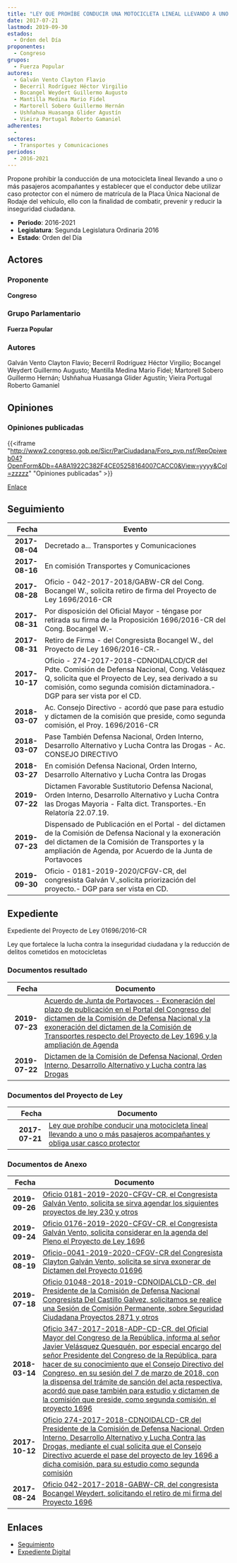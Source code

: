 ```yaml
---
title: "LEY QUE PROHÍBE CONDUCIR UNA MOTOCICLETA LINEAL LLEVANDO A UNO O MÁS PASAJEROS ACOMPAÑANTES Y OBLIGA USAR CASCO PROTECTOR"
date: 2017-07-21
lastmod: 2019-09-30
estados: 
  - Orden del Día
proponentes: 
  - Congreso
grupos: 
  - Fuerza Popular
autores: 
  - Galván Vento Clayton Flavio
  - Becerril Rodríguez Héctor Virgilio
  - Bocangel Weydert Guillermo Augusto
  - Mantilla Medina Mario Fidel
  - Martorell Sobero Guillermo Hernán
  - Ushñahua Huasanga Glider Agustín
  - Vieira Portugal Roberto Gamaniel
adherentes: 
  - 
sectores: 
  - Transportes y Comunicaciones
periodos: 
  - 2016-2021
---
```


Propone prohibir la conducción de una motocicleta lineal llevando a uno o más pasajeros acompañantes y establecer que el conductor debe utilizar caso protector con el número de matrícula de la Placa Única Nacional de Rodaje del vehículo, ello con la finalidad de combatir, prevenir y reducir la inseguridad ciudadana.

- **Periodo**: 2016-2021
- **Legislatura**: Segunda Legislatura Ordinaria 2016
- **Estado**: Orden del Día

## Actores

### Proponente

**Congreso**

### Grupo Parlamentario

**Fuerza Popular**

### Autores

Galván Vento Clayton Flavio; Becerril Rodríguez Héctor Virgilio; Bocangel Weydert Guillermo Augusto; Mantilla Medina Mario Fidel; Martorell Sobero Guillermo Hernán; Ushñahua Huasanga Glider Agustín; Vieira Portugal Roberto Gamaniel


## Opiniones

### Opiniones publicadas

{{<iframe "http://www2.congreso.gob.pe/Sicr/ParCiudadana/Foro_pvp.nsf/RepOpiweb04?OpenForm&Db=4A8A1922C382F4CE05258164007CACC0&View=yyyy&Col=zzzzz" "Opiniones publicadas" >}}

[Enlace](http://www2.congreso.gob.pe/Sicr/ParCiudadana/Foro_pvp.nsf/RepOpiweb04?OpenForm&Db=4A8A1922C382F4CE05258164007CACC0&View=yyyy&Col=zzzzz)

## Seguimiento

| Fecha | Evento |
|------:|--------|
| **2017-08-04** | Decretado a... Transportes y Comunicaciones|
| **2017-08-16** | En comisión Transportes y Comunicaciones|
| **2017-08-28** | Oficio - 042-2017-2018/GABW-CR del Cong. Bocangel W., solicita retiro de firma del Proyecto de Ley 1696/2016-CR|
| **2017-08-31** | Por disposición del Oficial Mayor - téngase por retirada su firma de la Proposición 1696/2016-CR del Cong. Bocangel W.-|
| **2017-08-31** | Retiro de Firma - del Congresista Bocangel W., del Proyecto de Ley 1696/2016-CR.-|
| **2017-10-17** | Oficio - 274-2017-2018-CDNOIDALCD/CR del Pdte. Comisión de Defensa Nacional, Cong. Velásquez Q, solicita que el Proyecto de Ley, sea derivado a su comisión, como segunda comisión dictaminadora.- DGP para ser vista por el CD.|
| **2018-03-07** | Ac. Consejo Directivo - acordó que pase para estudio y dictamen de la comisión que preside, como segunda comisión, el Proy. 1696/2016-CR|
| **2018-03-07** | Pase También Defensa Nacional, Orden Interno, Desarrollo Alternativo y Lucha Contra las Drogas - Ac. CONSEJO DIRECTIVO|
| **2018-03-27** | En comisión Defensa Nacional, Orden Interno, Desarrollo Alternativo y Lucha Contra las Drogas|
| **2019-07-22** | Dictamen Favorable Sustitutorio Defensa Nacional, Orden Interno, Desarrollo Alternativo y Lucha Contra las Drogas Mayoria - Falta dict. Transportes.-En Relatoría 22.07.19.|
| **2019-07-23** | Dispensado de Publicación en el Portal - del dictamen de la Comisión de Defensa Nacional y la exoneración del dictamen de la Comisión de Transportes y la ampliación de Agenda, por Acuerdo de la Junta de Portavoces|
| **2019-09-30** | Oficio - 0181-2019-2020/CFGV-CR, del congresista Galván V.,solicita priorización del proyecto.- DGP para ser vista en CD.|


## Expediente

Expediente del Proyecto de Ley 01696/2016-CR

Ley que fortalece la lucha contra la inseguridad ciudadana y la reducción de delitos cometidos en motocicletas


### Documentos resultado

| Fecha | Documento |
|------:|--------|
| **2019-07-23** | [Acuerdo de Junta de Portavoces - Exoneración del plazo de publicación en el Portal del Congreso del dictamen de la Comisión de Defensa Nacional y la exoneración del dictamen de la Comisión de Transportes respecto del Proyecto de Ley 1696 y la ampliación de Agenda](http://www.leyes.congreso.gob.pe/Documentos/2016_2021/Acuerdos/Junta_Portavoces/AJP0169620190723.pdf) |
| **2019-07-22** | [Dictamen de la Comisión de Defensa Nacional, Orden Interno, Desarrollo Alternativo y Lucha contra las Drogas](http://www.leyes.congreso.gob.pe/Documentos/2016_2021/Dictamenes/Proyectos_de_Ley/01696DC07MAY20190722.pdf) |

### Documentos del Proyecto de Ley

| Fecha | Documento |
|------:|--------|
| **2017-07-21** | [Ley que prohíbe conducir una motocicleta lineal llevando a uno o más pasajeros acompañantes y obliga usar casco protector](http://www.leyes.congreso.gob.pe/Documentos/2016_2021/Proyectos_de_Ley_y_de_Resoluciones_Legislativas/PL0169620170721..pdf) |

### Documentos de Anexo

| Fecha | Documento |
|------:|--------|
| **2019-09-26** | [Oficio 0181-2019-2020-CFGV-CR, el Congresista Galván Vento, solicita se sirva agendar los siguientes proyectos de ley 230 y otros](http://www.leyes.congreso.gob.pe/Documentos/2016_2021/Oficios/Congresistas/OFICIO-0181-2019-2020-CFGV-CR.pdf) |
| **2019-09-24** | [Oficio 0176-2019-2020-CFGV-CR, el Congresista Galván Vento, solicita considerar en la agenda del Pleno el Proyecto de Ley 1696](http://www.leyes.congreso.gob.pe/Documentos/2016_2021/Oficios/Congresistas/OFICIO-0176-2019-2020-CFGV-CR.pdf) |
| **2019-08-19** | [Oficio-0041-2019-2020-CFGV-CR del Congresista Clayton Galván Vento, solicita se sirva exonerar de Dictamen del Proyecto 01696](http://www.leyes.congreso.gob.pe/Documentos/2016_2021/Oficios/Congresistas/OFICIO-0041-2019-2020-CFGV-CR.pdf) |
| **2019-07-18** | [Oficio 01048-2018-2019-CDNOIDALCLD-CR, del Presidente de la Comisión de Defensa Nacional Congresista Del Castillo Galvez, solicitamos se realice una Sesión de Comisión Permanente, sobre Seguridad Ciudadana Proyectos 2871 y otros](http://www.leyes.congreso.gob.pe/Documentos/2016_2021/Oficios/Comisiones_Ordinarias/OFICIO-01048-2018-2019-CDNOIDALCLD-CR.pdf) |
| **2018-03-14** | [Oficio 347-2017-2018-ADP-CD-CR, del Oficial Mayor del Congreso de la República, informa al señor Javier Velásquez Quesquén, por especial encargo del señor Presidente del Congreso de la República, para hacer de su conocimiento que el Consejo Directivo del Congreso, en su sesión del 7 de marzo de 2018, con la dispensa del trámite de sanción del acta respectiva, acordó que pase también para estudio y dictamen de la comisión que preside, como segunda comisión, el proyecto 1696](http://www.leyes.congreso.gob.pe/Documentos/2016_2021/Oficios/Oficialia_Mayor/OFICIO-347-2017-2018-ADP-CD-CR.pdf) |
| **2017-10-12** | [Oficio 274-2017-2018-CDNOIDALCD-CR,del Presidente de la Comisión de Defensa Nacional, Orden Interno, Desarrollo Alternativo y Lucha Contra las Drogas, mediante el cual solicita que el Consejo Directivo acuerde el pase del proyecto de ley 1696 a dicha comisión, para su estudio como segunda comisión](http://www.leyes.congreso.gob.pe/Documentos/2016_2021/Oficios/Comisiones_Ordinarias/OFICIO-274-2017-2018-CDNOIDALCD-CR..pdf) |
| **2017-08-24** | [Oficio 042-2017-2018-GABW-CR, del congresista Bocangel Weydert, solicitando el retiro de mi firma del Proyecto 1696](http://www.leyes.congreso.gob.pe/Documentos/2016_2021/Retiro_de_Proyecto/OFICIO-042-2017-2018-GABW-CR.pdf) |

## Enlaces 

- [Seguimiento](http://www2.congreso.gob.pehttp://www2.congreso.gob.pe/Sicr/TraDocEstProc/CLProLey2016.nsf/f7fff46988ca05b1052578e100829cc7/496f63dfe4eb092b05258164007d5b04?OpenDocument)
- [Expediente Digital](http://www2.congreso.gob.pehttp://www2.congreso.gob.pe/Sicr/TraDocEstProc/CLProLey2016.nsf/f7fff46988ca05b1052578e100829cc7/496f63dfe4eb092b05258164007d5b04?OpenDocument&Click=05257FB7005EB655.eb71d0cf91d8294e05256cdf006b5706/$Body/0.1C6C)
